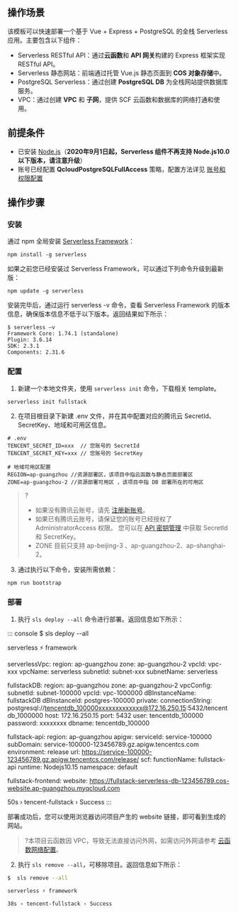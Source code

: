 ## 操作场景

该模板可以快速部署一个基于 Vue + Express + PostgreSQL 的全栈 Serverless 应用。主要包含以下组件：

- Serverless RESTful API：通过**云函数**和 **API 网关**构建的 Express 框架实现
  RESTful API。
- Serverless 静态网站：前端通过托管 Vue.js 静态页面到 **COS 对象存储**中。
- PostgreSQL Serverless：通过创建 **PostgreSQL DB** 为全栈网站提供数据库服务。
- VPC：通过创建 **VPC** 和 **子网**，提供 SCF 云函数和数据库的网络打通和使用。

## 前提条件

- 已安装 [Node.js](https://nodejs.org/en/)（**2020年9月1日起，Serverless 组件不再支持 Node.js10.0 以下版本，请注意升级**）
- 账号已经配置 **QcloudPostgreSQLFullAccess** 策略，配置方法详见 [账号和权限配置](https://cloud.tencent.com/document/product/1154/43006)

## 操作步骤

### 安装

通过 npm 全局安装 [Serverless Framework](https://github.com/serverless/serverless)：

```shell
npm install -g serverless
```

如果之前您已经安装过 Serverless Framework，可以通过下列命令升级到最新版：

```shell
npm update -g serverless
```

安装完毕后，通过运行 serverless -v 命令，查看 Serverless Framework 的版本信息，确保版本信息不低于以下版本。返回结果如下所示：

```shell
$ serverless –v
Framework Core: 1.74.1 (standalone)
Plugin: 3.6.14
SDK: 2.3.1
Components: 2.31.6
```

### 配置

1. 新建一个本地文件夹，使用 `serverless init` 命令，下载相关 template。
```console
serverless init fullstack
```

2. 在项目根目录下新建 .env 文件，并在其中配置对应的腾讯云 SecretId、SecretKey、地域和可用区信息。
```text
# .env
TENCENT_SECRET_ID=xxx  // 您账号的 SecretId
TENCENT_SECRET_KEY=xxx // 您账号的 SecretKey

# 地域可用区配置
REGION=ap-guangzhou //资源部署区，该项目中指云函数与静态页面部署区
ZONE=ap-guangzhou-2 //资源部署可用区 ，该项目中指 DB 部署所在的可用区
```
 >?
>- 如果没有腾讯云账号，请先 [注册新账号](https://cloud.tencent.com/register)。
>- 如果已有腾讯云账号，请保证您的账号已经授权了 AdministratorAccess 权限。  您可以在 [API 密钥管理](https://console.cloud.tencent.com/cam/capi) 中获取 SecretId 和 SecretKey。
>- ZONE 目前只支持 ap-beijing-3 、ap-guangzhou-2、ap-shanghai-2。

3. 通过执行以下命令，安装所需依赖：
```bash
npm run bootstrap
```

### 部署

1. 执行 `sls deploy --all` 命令进行部署。返回信息如下所示：
<dx-codeblock>
:::  console
$ sls deploy --all

serverless ⚡ framework

serverlessVpc:
  region:     ap-guangzhou
  zone:       ap-guangzhou-2
  vpcId:      vpc-xxx
  vpcName:    serverless
  subnetId:   subnet-xxx
  subnetName: serverless

fullstackDB:
  region:         ap-guangzhou
  zone:           ap-guangzhou-2
  vpcConfig:
    subnetId: subnet-100000
    vpcId:    vpc-1000000
  dBInstanceName: fullstackDB
  dBInstanceId:   postgres-100000
  private:
    connectionString: postgresql://tencentdb_100000xxxxxxxxxxxxx@172.16.250.15:5432/tencentdb_1000000
    host:             172.16.250.15
    port:             5432
    user:             tencentdb_100000
    password:         xxxxxxxx
    dbname:           tencentdb_100000

fullstack-api:
  region: ap-guangzhou
  apigw:
    serviceId:   service-100000
    subDomain:   service-100000-123456789.gz.apigw.tencentcs.com
    environment: release
    url:         https://service-100000-123456789.gz.apigw.tencentcs.com/release/
  scf:
    functionName: fullstack-api
    runtime:      Nodejs10.15
    namespace:    default

fullstack-frontend:
  website: https://fullstack-serverless-db-123456789.cos-website.ap-guangzhou.myqcloud.com

50s › tencent-fullstack › Success 
:::
</dx-codeblock>

 部署成功后，您可以使用浏览器访问项目产生的 website 链接，即可看到生成的网站。
>?本项目云函数因 VPC，导致无法直接访问外网，如需访问外网请参考 [云函数网络配置]( https://cloud.tencent.com/document/product/583/38202 )。

2. 执行 `sls remove --all`，可移除项目。返回信息如下所示：
```bash
$  sls remove --all

serverless ⚡ framework

38s › tencent-fullstack › Success
```
